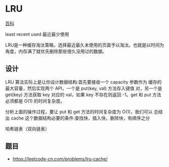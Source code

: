 # LRU

[百科](https://baike.baidu.com/item/LRU)

least recent used 最近最少使用

LRU是一种缓存淘汰策略，选择最近最久未使用的页面予以淘汰。也就是以时间为角度，内存满了就优先删除那些很久没用过的数据。

## 设计

LRU 算法实际上是让你设计数据结构:首先要接收一个 capacity 参数作为 缓存的最大容量，然后实现两个 API，一个是 put(key, val) 方法存入键值 对，另一个是 get(key) 方法获取 key 对应的 val，如果 key 不存在则返回 -1。get 和 put 方法必须都是 O(1) 的时间复杂度。

分析上面的操作过程，要让 put 和 get 方法的时间复杂度为 O(1)，我们可以 总结出 cache 这个数据结构必要的条件:查找快，插入快，删除快，有顺序之分

哈希链表（双向链表）

## 题目
* https://leetcode-cn.com/problems/lru-cache/